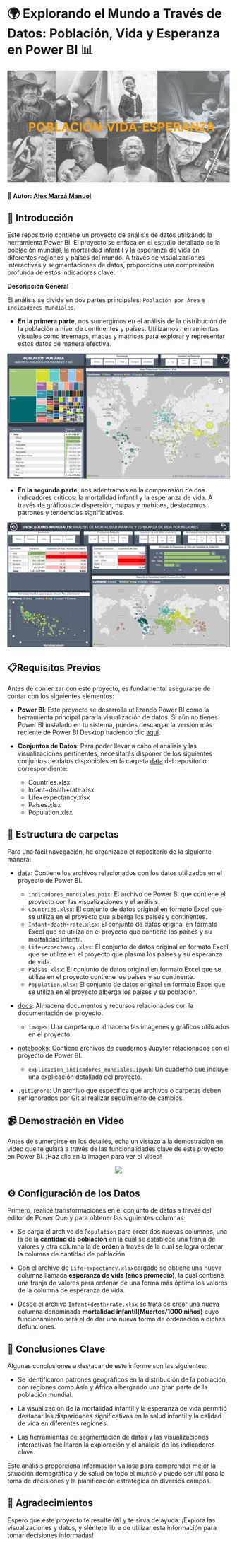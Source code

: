 # 🌍 Explorando el Mundo a Través de Datos: Población, Vida y Esperanza en Power BI 📊

![Población-Vida-Esperanza](./docs/images/portada.png)

#### 👤 Autor: [Alex Marzá Manuel](https://github.com/AlexCapis)

## 📝 Introducción

Este repositorio contiene un proyecto de análisis de datos utilizando la herramienta Power BI. El proyecto se enfoca en el estudio detallado de la población mundial, la mortalidad infantil y la esperanza de vida en diferentes regiones y países del mundo. A través de visualizaciones interactivas y segmentaciones de datos, proporciona una comprensión profunda de estos indicadores clave.

**Descripción General**

El análisis se divide en dos partes principales: `Población por Área` e `Indicadores Mundiales`. 


- **En la primera parte**, nos sumergimos en el análisis de la distribución de la población a nivel de continentes y países. Utilizamos herramientas visuales como treemaps, mapas y matrices para explorar y representar estos datos de manera efectiva.


![Población por Área: Análisis de Población por Continente y País](./docs/images/area_poblacion_continente_pais.png)



- **En la segunda parte**, nos adentramos en la comprensión de dos indicadores críticos: la mortalidad infantil y la esperanza de vida. A través de gráficos de dispersión, mapas y matrices, destacamos patrones y tendencias significativas.

![Indicadores Mundiales: Análisis de Mortalidad Infantil y Esperanza de Vida por Regiones](./docs/images/mortalidad_infantil_esperanza_vida.png)

  

## 📋Requisitos Previos


Antes de comenzar con este proyecto, es fundamental asegurarse de contar con los siguientes elementos:

- **Power BI**: Este proyecto se desarrolla utilizando Power BI como la herramienta principal para la visualización de datos. Si aún no tienes Power BI instalado en tu sistema, puedes descargar la versión más reciente de Power BI Desktop haciendo clic [aquí](https://powerbi.microsoft.com/es-es/desktop/).

- **Conjuntos de Datos**: Para poder llevar a cabo el análisis y las visualizaciones pertinentes, necesitarás disponer de los siguientes conjuntos de datos disponibles en la carpeta [data](https://github.com/AlexCapis/Indicadores-Mundiales-Mortalidad-Infantil-Esperanza-de-Vida-PowerBI/tree/main/data) del repositorio correspondiente:

    - Countries.xlsx
    - Infant+death+rate.xlsx
    - Life+expectancy.xlsx
    - Paises.xlsx
    - Population.xlsx


## 📂 Estructura de carpetas

Para una fácil navegación, he organizado el repositorio de la siguiente manera:

- [data](https://github.com/AlexCapis/Indicadores-Mundiales-Mortalidad-Infantil-Esperanza-de-Vida-PowerBI/tree/main/data): Contiene los archivos relacionados con los datos utilizados en el proyecto de Power BI.

    - `indicadores_mundiales.pbix`: El archivo de Power BI que contiene el proyecto con las visualizaciones y el análisis.
    - `Countries.xlsx`: El conjunto de datos original en formato Excel que se utiliza en el proyecto que alberga los países y continentes.
    - `Infant+death+rate.xlsx`: El conjunto de datos original en formato Excel que se utiliza en el proyecto que contiene los países y su mortalidad infantil.
    - `Life+expectancy.xlsx`: El conjunto de datos original en formato Excel que se utiliza en el proyecto que plasma los países y su esperanza de vida.
    - `Paises.xlsx`: El conjunto de datos original en formato Excel que se utiliza en el proyecto contiene los países y su continente.
    - `Population.xlsx`: El conjunto de datos original en formato Excel que se utiliza en el proyecto alberga los países y su población.

- [docs](https://github.com/AlexCapis/Indicadores-Mundiales-Mortalidad-Infantil-Esperanza-de-Vida-PowerBI/tree/main/docs/images): Almacena documentos y recursos relacionados con la documentación del proyecto.

    - `images`: Una carpeta que almacena las imágenes y gráficos utilizados en el proyecto.

- [notebooks](https://github.com/AlexCapis/Indicadores-Mundiales-Mortalidad-Infantil-Esperanza-de-Vida-PowerBI/tree/main/notebooks): Contiene archivos de cuadernos Jupyter relacionados con el proyecto de Power BI.

    - `explicacion_indicadores_mundiales.ipynb`: Un cuaderno que incluye una explicación detallada del proyecto.

- `.gitignore`: Un archivo que especifica qué archivos o carpetas deben ser ignorados por Git al realizar seguimiento de cambios.

## 📹 Demostración en Video

Antes de sumergirse en los detalles, echa un vistazo a la demostración en video que te guiará a través de las funcionalidades clave de este proyecto en Power BI. ¡Haz clic en la imagen para ver el video!


<p align="center">
  <img src="https://github.com/AlexCapis/Ventas-Videojuegos-PowerBI/raw/main/docs/clips/ventas_videojuegos.gif">
</p>

## ⚙️ Configuración de los Datos

Primero, realicé transformaciones en el conjunto de datos a través del editor de Power Query para obtener las siguientes columnas: 

- Se carga el archivo de `Population` para crear dos nuevas columnas, una la de la **cantidad de población** en la cual se establece una franja de valores y otra columna la de **orden** a través de la cual se logra ordenar la columna de cantidad de población.

- Con el archivo de `Life+expectancy.xlsx`cargado se obtiene una nueva columna llamada **esperanza de vida (años promedio)**, la cual contiene una franja de valores para ordenar de una forma más óptima los valores de la columna de esperanza de vida.

- Desde el archivo `Infant+death+rate.xlsx` se trata de crear una nueva columna denominada **mortalidad infantil(Muertes/1000 niños)** cuyo funcionamiento será el de dar una nueva forma de ordenación a dichas defunciones.

## 🌟 Conclusiones Clave

Algunas conclusiones a destacar de este informe son las siguientes:

- Se identificaron patrones geográficos en la distribución de la población, con regiones como Asia y África albergando una gran parte de la población mundial.

- La visualización de la mortalidad infantil y la esperanza de vida permitió destacar las disparidades significativas en la salud infantil y la calidad de vida en diferentes regiones.

- Las herramientas de segmentación de datos y las visualizaciones interactivas facilitaron la exploración y el análisis de los indicadores clave.

Este análisis proporciona información valiosa para comprender mejor la situación demográfica y de salud en todo el mundo y puede ser útil para la toma de decisiones y la planificación estratégica en diversos campos.

## 🙏 Agradecimientos

Espero que este proyecto te resulte útil y te sirva de ayuda. ¡Explora las visualizaciones y datos, y siéntete libre de utilizar esta información para tomar decisiones informadas!
